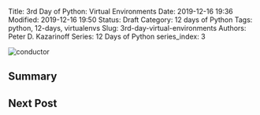 Title: 3rd Day of Python: Virtual Environments
Date: 2019-12-16 19:36
Modified: 2019-12-16 19:50
Status: Draft
Category: 12 days of Python
Tags: python, 12-days, virtualenvs 
Slug: 3rd-day-virtual-environments
Authors: Peter D. Kazarinoff
Series: 12 Days of Python
series_index: 3

![conductor]({static}/posts/12_days_of_python/images/conductor.jpg)

## Summary

## Next Post
